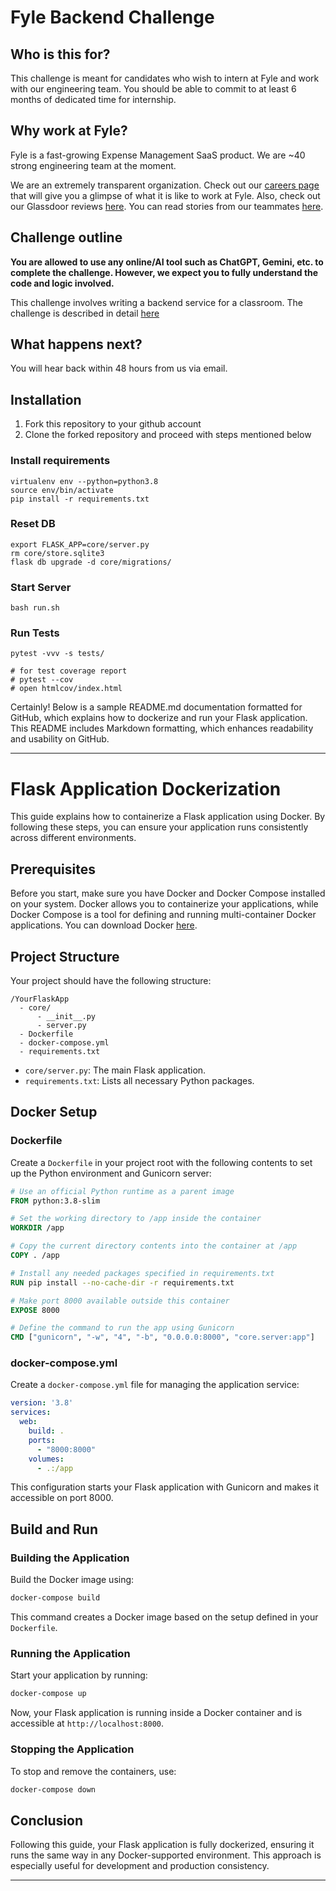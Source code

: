 # Fyle Backend Challenge

## Who is this for?

This challenge is meant for candidates who wish to intern at Fyle and work with our engineering team. You should be able to commit to at least 6 months of dedicated time for internship.

## Why work at Fyle?

Fyle is a fast-growing Expense Management SaaS product. We are ~40 strong engineering team at the moment. 

We are an extremely transparent organization. Check out our [careers page](https://careers.fylehq.com) that will give you a glimpse of what it is like to work at Fyle. Also, check out our Glassdoor reviews [here](https://www.glassdoor.co.in/Reviews/Fyle-Reviews-E1723235.htm). You can read stories from our teammates [here](https://stories.fylehq.com).


## Challenge outline

**You are allowed to use any online/AI tool such as ChatGPT, Gemini, etc. to complete the challenge. However, we expect you to fully understand the code and logic involved.**

This challenge involves writing a backend service for a classroom. The challenge is described in detail [here](./Application.md)


## What happens next?

You will hear back within 48 hours from us via email. 


## Installation

1. Fork this repository to your github account
2. Clone the forked repository and proceed with steps mentioned below

### Install requirements

```
virtualenv env --python=python3.8
source env/bin/activate
pip install -r requirements.txt
```
### Reset DB

```
export FLASK_APP=core/server.py
rm core/store.sqlite3
flask db upgrade -d core/migrations/
```
### Start Server

```
bash run.sh
```
### Run Tests

```
pytest -vvv -s tests/

# for test coverage report
# pytest --cov
# open htmlcov/index.html
```

Certainly! Below is a sample README.md documentation formatted for GitHub, which explains how to dockerize and run your Flask application. This README includes Markdown formatting, which enhances readability and usability on GitHub.

---

# Flask Application Dockerization

This guide explains how to containerize a Flask application using Docker. By following these steps, you can ensure your application runs consistently across different environments.

## Prerequisites

Before you start, make sure you have Docker and Docker Compose installed on your system. Docker allows you to containerize your applications, while Docker Compose is a tool for defining and running multi-container Docker applications. You can download Docker [here](https://www.docker.com/products/docker-desktop).

## Project Structure

Your project should have the following structure:

```
/YourFlaskApp
  - core/
      - __init__.py
      - server.py
  - Dockerfile
  - docker-compose.yml
  - requirements.txt
```

- `core/server.py`: The main Flask application.
- `requirements.txt`: Lists all necessary Python packages.

## Docker Setup

### Dockerfile

Create a `Dockerfile` in your project root with the following contents to set up the Python environment and Gunicorn server:

```Dockerfile
# Use an official Python runtime as a parent image
FROM python:3.8-slim

# Set the working directory to /app inside the container
WORKDIR /app

# Copy the current directory contents into the container at /app
COPY . /app

# Install any needed packages specified in requirements.txt
RUN pip install --no-cache-dir -r requirements.txt

# Make port 8000 available outside this container
EXPOSE 8000

# Define the command to run the app using Gunicorn
CMD ["gunicorn", "-w", "4", "-b", "0.0.0.0:8000", "core.server:app"]
```

### docker-compose.yml

Create a `docker-compose.yml` file for managing the application service:

```yaml
version: '3.8'
services:
  web:
    build: .
    ports:
      - "8000:8000"
    volumes:
      - .:/app
```

This configuration starts your Flask application with Gunicorn and makes it accessible on port 8000.

## Build and Run

### Building the Application

Build the Docker image using:

```bash
docker-compose build
```

This command creates a Docker image based on the setup defined in your `Dockerfile`.

### Running the Application

Start your application by running:

```bash
docker-compose up
```

Now, your Flask application is running inside a Docker container and is accessible at `http://localhost:8000`.

### Stopping the Application

To stop and remove the containers, use:

```bash
docker-compose down
```

## Conclusion

Following this guide, your Flask application is fully dockerized, ensuring it runs the same way in any Docker-supported environment. This approach is especially useful for development and production consistency.

---
